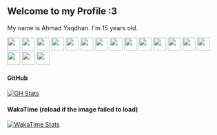 ## Welcome to my Profile :3
My name is Ahmad Yaqdhan. I'm 15 years old.

<div>
  <img src="https://cdn.jsdelivr.net/gh/devicons/devicon/icons/typescript/typescript-original.svg" width="30" />
  <img src="https://cdn.jsdelivr.net/gh/devicons/devicon/icons/javascript/javascript-original.svg" width="30" />
  <img src="https://cdn.jsdelivr.net/gh/devicons/devicon/icons/nodejs/nodejs-original.svg" width="30" />
  <img src="https://cdn.jsdelivr.net/gh/devicons/devicon/icons/denojs/denojs-original.svg" width="30" />
  <img src="https://cdn.jsdelivr.net/gh/devicons/devicon/icons/react/react-original.svg" width="30" />
  <img src="https://cdn.jsdelivr.net/gh/devicons/devicon/icons/nextjs/nextjs-original.svg" width="30" />
  <img src="https://cdn.jsdelivr.net/gh/devicons/devicon/icons/mongodb/mongodb-original-wordmark.svg" width="30" />
  <img src="https://cdn.jsdelivr.net/gh/devicons/devicon/icons/vscode/vscode-original.svg" width="30" />
  <img src="https://cdn.jsdelivr.net/gh/devicons/devicon/icons/visualstudio/visualstudio-plain.svg" width="30" />
  <img src="https://cdn.jsdelivr.net/gh/devicons/devicon/icons/csharp/csharp-original.svg" width="30" />
  <img src="https://cdn.jsdelivr.net/gh/devicons/devicon/icons/dotnetcore/dotnetcore-original.svg" width="30" />
  <img src="https://cdn.jsdelivr.net/gh/devicons/devicon/icons/java/java-original.svg" width="30" />
  <img src="https://cdn.jsdelivr.net/gh/devicons/devicon/icons/linux/linux-original.svg" width="30" />
  <img src="https://cdn.jsdelivr.net/gh/devicons/devicon/icons/npm/npm-original-wordmark.svg" width="30" />
  <img src="https://cdn.jsdelivr.net/gh/devicons/devicon/icons/r/r-original.svg" width="30" />
  <img src="https://cdn.jsdelivr.net/gh/devicons/devicon/icons/rstudio/rstudio-original.svg" width="30" />
  <img src="https://cdn.jsdelivr.net/gh/devicons/devicon/icons/tailwindcss/tailwindcss-plain.svg" width="30" />

</div>

#### GitHub
[![GH Stats](https://github-readme-stats.vercel.app/api?username=Mednoob&show_icons=true&theme=dark)](https://github.com/Mednoob)

#### WakaTime (reload if the image failed to load)
[![WakaTime Stats](https://github-readme-stats.vercel.app/api/wakatime?username=Mednoob&layout=compact)](https://wakatime.com/@Mednoob)
